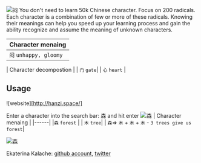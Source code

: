 ![闷](http://cdn.lsal.cn/red/353/d/8a68397a6.png)
You don't need to learn 50k Chinese character. Focus on 200 radicals. Each character is a combination of few or more of these radicals. Knowing their meanings can help you speed up your learning process and gain the ability recognize and assume the meaning of unknown characters. 

| Character menaing |
|------|
|`闷` `unhappy, gloomy`  |

| Character decompostion   |
|    `门` `gate`|
|    `心` `heart` |

## Usage
![website][http://hanzi.space/]

Enter a character into the search bar: 森 and hit enter
![森](https://i.imgur.com/8TOoWcN.png)
| Character menaing |
|------|
|`森` `forest`  |
|    `木` `tree`|
|    `森`=> `木` + `木` + `木` - `3 trees give us forest`|

![森](https://i.imgur.com/8ICVMVk.png)

Ekaterina Kalache: [github account](https://github.com/KatyaKalache), [twitter](https://twitter.com/KatyaKalache)
